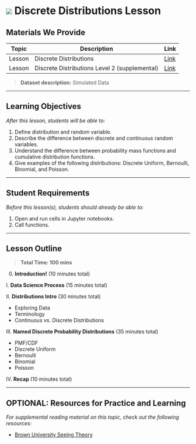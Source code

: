 # ![](https://ga-dash.s3.amazonaws.com/production/assets/logo-9f88ae6c9c3871690e33280fcf557f33.png) Discrete Distributions Lesson

## Materials We Provide


| Topic | Description | Link |
| --- | --- | --- |
| Lesson | Discrete Distributions | [Link](./starter-code.ipynb)|
| Lesson | Discrete Distributions Level 2 (supplemental)| [Link](./extras/discrete_distributions-level2.ipynb)|

> **Dataset description:** Simulated Data

---

## Learning Objectives

*After this lesson, students will be able to:*

1. Define distribution and random variable.
2. Describe the difference between discrete and continuous random variables.
3. Understand the difference between probability mass functions and cumulative distribution functions.
4. Give examples of the following distributions: Discrete Uniform, Bernoulli, Binomial, and Poisson.

---

## Student Requirements

*Before this lesson(s), students should already be able to:*

1. Open and run cells in Jupyter notebooks.
2. Call functions.

---

## Lesson Outline

> **Total Time: 100 mins**

0. **Introduction!** (10 minutes total)

I. **Data Science Process** (15 minutes total)

II. **Distributions Intro** (30 minutes total)
- Exploring Data
- Terminology
- Continuous vs. Discrete Distributions

III. **Named Discrete Probability Distributions** (35 minutes total)
- PMF/CDF
- Discrete Uniform
- Bernoulli
- Binomial
- Poisson

IV. **Recap** (10 minutes total)

---

## OPTIONAL: Resources for Practice and Learning

*For supplemental reading material on this topic, check out the following resources:*

- [Brown University Seeing Theory](https://students.brown.edu/seeing-theory/)
